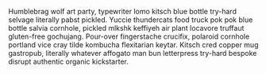 Humblebrag wolf art party, typewriter lomo kitsch blue bottle try-hard selvage literally pabst pickled. Yuccie thundercats food truck pok pok blue bottle salvia cornhole, pickled mlkshk keffiyeh air plant locavore truffaut gluten-free gochujang. Pour-over fingerstache crucifix, polaroid cornhole portland vice cray tilde kombucha flexitarian keytar. Kitsch cred copper mug gastropub, literally whatever affogato man bun letterpress try-hard bespoke disrupt authentic organic kickstarter.